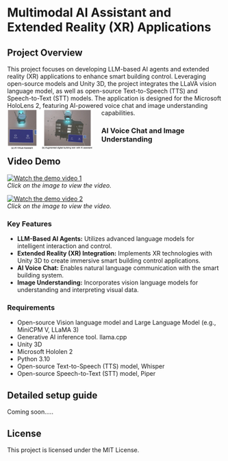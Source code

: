 # Multimodal AI Assistant and Extended Reality (XR) Applications

## Project Overview

This project focuses on developing LLM-based AI agents and extended reality (XR) applications to enhance smart building control. Leveraging open-source models and Unity 3D, the project integrates the LLaVA vision language model, as well as open-source Text-to-Speech (TTS) and Speech-to-Text (STT) models. The application is designed for the Microsoft HoloLens 2, featuring AI-powered voice chat and image understanding capabilities.
<img src="/fig1.png" style="float: left; margin-right: 20px; max-width: 200px;">
### AI Voice Chat and Image Understanding

## Video Demo


[![Watch the demo video 1](https://img.youtube.com/vi/2esRfU4-7II/0.jpg)](https://www.youtube.com/watch?v=2esRfU4-7II)  
*Click on the image to view the video.*

[![Watch the demo video 2](https://img.youtube.com/vi/-Nxg_IkAl_c/0.jpg)](https://www.youtube.com/watch?v=-Nxg_IkAl_c)  
*Click on the image to view the video.*

### Key Features

- **LLM-Based AI Agents:** Utilizes advanced language models for intelligent interaction and control.
- **Extended Reality (XR) Integration:** Implements XR technologies with Unity 3D to create immersive smart building control applications.
- **AI Voice Chat:** Enables natural language communication with the smart building system.
- **Image Understanding:** Incorporates vision language models for understanding and interpreting visual data.

### Requirements
- Open-source Vision language model and Large Language Model (e.g., MiniCPM V, LLaMA 3)
- Generative AI inference tool. llama.cpp
- Unity 3D
- Microsoft Hololen 2
- Python 3.10
- Open-source Text-to-Speech (TTS) model, Whisper
- Open-source Speech-to-Text (STT) model, Piper


## Detailed setup guide
Coming soon.....

## License
This project is licensed under the MIT License.


